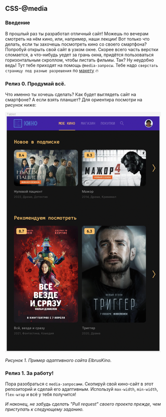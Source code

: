## CSS-@media

### Введение

В прошлый раз ты разработал отличный сайт! Можешь по вечерам смотреть на нём кино, или, например, наши лекции! Вот только что делать, если ты захочешь посмотреть кино со своего смартфона? Попробуй открыть свой сайт в узком окне. Скорее всего часть верстки сломается, а что-нибудь уедет за грань окна, придётся пользоваться горизонтальным скроллом, чтобы листать фильмы. Так? Ну неудобно ведь! Тут тебе приходят на помощь `@media-запросы`. Тебе надо `сверстать страницу под разные разрешения` по [макету](https://www.figma.com/file/FERa1znzWOYXVQ0hASDDiQ/ECB-Phase-0-tasks-Tablet-Mobile-share) :fire:   

### Релиз 0. Продумай всё.

Что именно ты хочешь сделать? Как будет выглядеть сайт на смартфоне? А если взять планшет? Для ориентира посмотри на рисунок ниже:

![screenshot](readme-assets/elbrus-kino-adaptive.png)

_Рисунок 1. Пример адаптивного сайта ElbrusKino._

### Релиз 1. За работу!

Пора разобраться с `media-запросами`. Скопируй свой кино-сайт в этот репозиторий и сделай его адаптивным. Используй `max-width`, `min-width`, `flex-wrap` и всё у тебя получится!


*И наконец, не забудь сделать "Pull request" своего проекта прежде, чем приступать к следующему заданию.*
